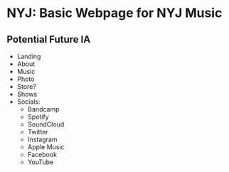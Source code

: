 # NYJ: Basic Webpage for NYJ Music

## Potential Future IA 
- Landing
- About 
- Music
- Photo
- Store? 
- Shows
- Socials: 
    - Bandcamp 
    - Spotify 
    - SoundCloud 
    - Twitter 
    - Instagram 
    - Apple Music 
    - Facebook
    - YouTube 